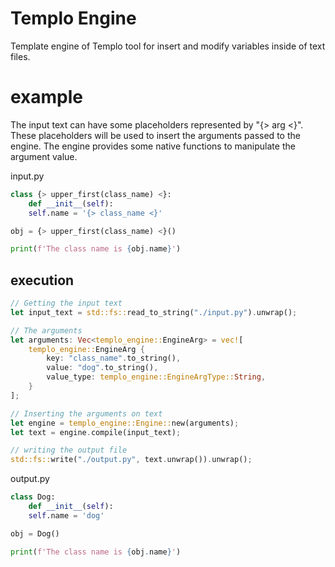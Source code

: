 # Templo Engine

Template engine of Templo tool for insert and modify variables inside of text
files.

# example

The input text can have some placeholders represented by "{> arg <}". These
placeholders will be used to insert the arguments passed to the engine. The
engine provides some native functions to manipulate the argument value.

input.py

```py
class {> upper_first(class_name) <}:
    def __init__(self):
    self.name = '{> class_name <}'

obj = {> upper_first(class_name) <}()

print(f'The class name is {obj.name}')
```

## execution

``` rust
// Getting the input text
let input_text = std::fs::read_to_string("./input.py").unwrap();

// The arguments
let arguments: Vec<templo_engine::EngineArg> = vec![
    templo_engine::EngineArg {
        key: "class_name".to_string(),
        value: "dog".to_string(),
        value_type: templo_engine::EngineArgType::String,
    }
];

// Inserting the arguments on text
let engine = templo_engine::Engine::new(arguments);
let text = engine.compile(input_text);

// writing the output file
std::fs::write("./output.py", text.unwrap()).unwrap();
```

output.py

```py
class Dog:
    def __init__(self):
    self.name = 'dog'

obj = Dog()

print(f'The class name is {obj.name}')
```
